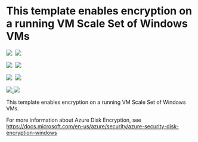 # This template enables encryption on a running VM Scale Set of Windows VMs

<IMG SRC="https://azbotstorage.blob.core.windows.net/badges/201-encrypt-running-vmss-windows/PublicLastTestDate.svg" />&nbsp;
<IMG SRC="https://azbotstorage.blob.core.windows.net/badges/201-encrypt-running-vmss-windows/PublicDeployment.svg" />&nbsp;

<IMG SRC="https://azbotstorage.blob.core.windows.net/badges/201-encrypt-running-vmss-windows/FairfaxLastTestDate.svg" />&nbsp;
<IMG SRC="https://azbotstorage.blob.core.windows.net/badges/201-encrypt-running-vmss-windows/FairfaxDeployment.svg" />&nbsp;

<IMG SRC="https://azbotstorage.blob.core.windows.net/badges/201-encrypt-running-vmss-windows/BestPracticeResult.svg" />&nbsp;
<IMG SRC="https://azbotstorage.blob.core.windows.net/badges/201-encrypt-running-vmss-windows/CredScanResult.svg" />&nbsp;

<a href="https://portal.azure.com/#create/Microsoft.Template/uri/https%3A%2F%2Fraw.githubusercontent.com%2FAzure%2Fazure-quickstart-templates%2Fmaster%2F201-encrypt-running-vmss-windows%2Fazuredeploy.json" target="_blank">
    <img src="http://azuredeploy.net/deploybutton.png"/>
</a>
<a href="http://armviz.io/#/?load=https%3A%2F%2Fraw.githubusercontent.com%2FAzure%2Fazure-quickstart-templates%2Fmaster%2F201-encrypt-running-vmss-windows%2Fazuredeploy.json" target="_blank">
    <img src="http://armviz.io/visualizebutton.png"/>
</a>

This template enables encryption on a running VM Scale Set of Windows VMs.

For more information about Azure Disk Encryption, see https://docs.microsoft.com/en-us/azure/security/azure-security-disk-encryption-windows
